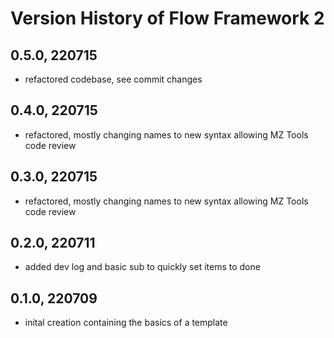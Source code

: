 # Version History of Flow Framework 2
## 0.5.0, 220715
* refactored codebase, see commit changes
## 0.4.0, 220715
* refactored, mostly changing names to new syntax allowing MZ Tools code review
## 0.3.0, 220715
* refactored, mostly changing names to new syntax allowing MZ Tools code review
## 0.2.0, 220711
* added dev log and basic sub to quickly set items to done
## 0.1.0, 220709
* inital creation containing the basics of a template